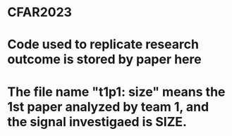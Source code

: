 # CFAR2023
# Code used to replicate research outcome is stored by paper here
# The file name "t1p1: size" means the 1st paper analyzed by team 1, and the signal investigaed is SIZE.
